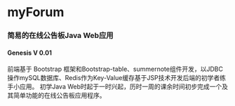 # myForum
### 简易的在线公告板Java Web应用
#### Genesis V 0.01
前端基于 Bootstrap 框架和Bootstrap-table、summernote组件开发，以JDBC操作mySQL数据库、Redis作为Key-Value缓存基于JSP技术开发后端的初学者练手小应用。
初学Java Web时起于一时兴起，历时一周的课余时间初步完成一个及其简单功能的在线公告板应用程序。
